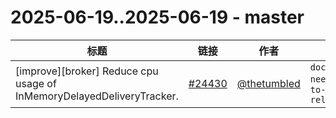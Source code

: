 # 2025-06-19..2025-06-19 - master
| 标题 | 链接 | 作者 | 标签 |
| - | :--: | :--: | - |
| [improve][broker] Reduce cpu usage of InMemoryDelayedDeliveryTracker. | [#24430](https://github.com/apache/pulsar/pull/24430) | [@thetumbled](https://github.com/thetumbled) | `doc-not-needed` `ready-to-test` `release/4.0.6`  | 
